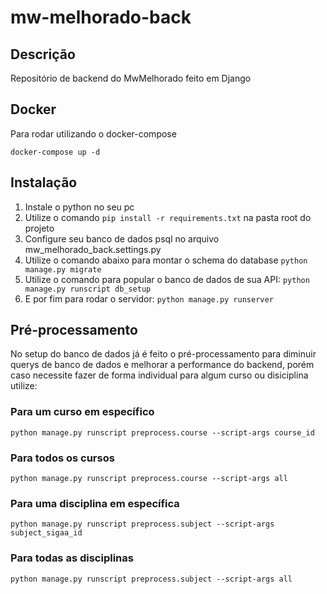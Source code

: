 # mw-melhorado-back

## Descrição
Repositório de backend do MwMelhorado feito em Django

## Docker

Para rodar utilizando o docker-compose

```docker-compose up -d```

## Instalação
1. Instale o python no seu pc
2. Utilize o comando ```pip install -r requirements.txt``` na pasta root do projeto
3. Configure seu banco de dados psql no arquivo mw_melhorado_back.settings.py
4. Utilize o comando abaixo para montar o schema do database
```python manage.py migrate```
5. Utilize o comando para popular o banco de dados de sua API:
```python manage.py runscript db_setup```
6. E por fim para rodar o servidor: 
```python manage.py runserver```

## Pré-processamento
No setup do banco de dados já é feito o pré-processamento para diminuir querys de banco de dados e melhorar a performance 
do backend, porém caso necessite fazer de forma individual para algum curso ou disiciplina utilize:
### Para um curso em específico
```python manage.py runscript preprocess.course --script-args course_id```
### Para todos os cursos
```python manage.py runscript preprocess.course --script-args all```
### Para uma disciplina em específica
```python manage.py runscript preprocess.subject --script-args subject_sigaa_id```
### Para todas as disciplinas
```python manage.py runscript preprocess.subject --script-args all```